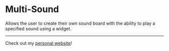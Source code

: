 # Multi-Sound

Allows the user to create their own sound board with the ability to play a specified sound using a
widget.

---

Check out my [personal website](https://andrewboutin.com)!
